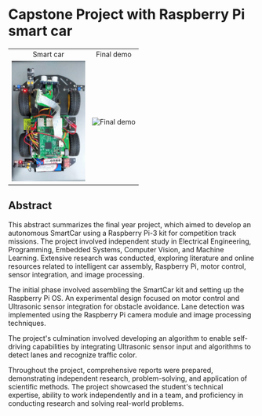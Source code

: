 # Capstone Project with Raspberry Pi smart car

<table>
   <tr align="center">
      <td>Smart car</td>
      <td>Final demo</td>
   </tr>
   <tr>
      <td>
         <img src="/Midterm/smart-car.jpg" width="150px" alt="Photo of Raspberry Pi smart car from top" />
      </td>
      <td>
         <img src="/Final/images/lane-detection-video.gif" alt="Final demo" />
      </td>
   </tr>
</table>

## Abstract
This abstract summarizes the final year project, which aimed to develop an autonomous SmartCar using a Raspberry Pi-3 kit for competition track missions. The project involved independent study in Electrical Engineering, Programming, Embedded Systems, Computer Vision, and Machine Learning. Extensive research was conducted, exploring literature and online resources related to intelligent car assembly, Raspberry Pi, motor control, sensor integration, and image processing.

The initial phase involved assembling the SmartCar kit and setting up the Raspberry Pi OS. An experimental design focused on motor control and Ultrasonic sensor integration for obstacle avoidance. Lane detection was implemented using the Raspberry Pi camera module and image processing techniques.

The project's culmination involved developing an algorithm to enable self-driving capabilities by integrating Ultrasonic sensor input and algorithms to detect lanes and recognize traffic color.

Throughout the project, comprehensive reports were prepared, demonstrating independent research, problem-solving, and application of scientific methods. The project showcased the student's technical expertise, ability to work independently and in a team, and proficiency in conducting research and solving real-world problems.



